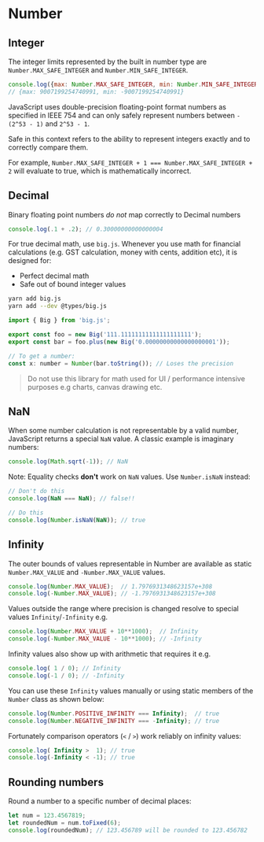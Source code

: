 # Number

## Integer

The integer limits represented by the built in number type are `Number.MAX_SAFE_INTEGER` and `Number.MIN_SAFE_INTEGER`.

```js
console.log({max: Number.MAX_SAFE_INTEGER, min: Number.MIN_SAFE_INTEGER});
// {max: 9007199254740991, min: -9007199254740991}
```

JavaScript uses double-precision floating-point format numbers as specified in IEEE 754 and can only safely represent numbers between `-(2^53 - 1)` and `2^53 - 1`.

Safe in this context refers to the ability to represent integers exactly and to correctly compare them.

For example, `Number.MAX_SAFE_INTEGER + 1 === Number.MAX_SAFE_INTEGER + 2` will evaluate to true, which is mathematically incorrect.


## Decimal

Binary floating point numbers *do not* map correctly to Decimal numbers

```js
console.log(.1 + .2); // 0.30000000000000004
```

For true decimal math, use `big.js`. Whenever you use math for financial calculations (e.g. GST calculation, money with cents, addition etc), it is designed for:

* Perfect decimal math
* Safe out of bound integer values

```sh
yarn add big.js
yarn add --dev @types/big.js
```

```js
import { Big } from 'big.js';

export const foo = new Big('111.11111111111111111111');
export const bar = foo.plus(new Big('0.00000000000000000001'));

// To get a number:
const x: number = Number(bar.toString()); // Loses the precision
```

> Do not use this library for math used for UI / performance intensive purposes e.g charts, canvas drawing etc.


## NaN

When some number calculation is not representable by a valid number, JavaScript returns a special `NaN` value. A  classic example is imaginary numbers:

```js
console.log(Math.sqrt(-1)); // NaN
```

Note: Equality checks **don't** work on `NaN` values. Use `Number.isNaN` instead:

```js
// Don't do this
console.log(NaN === NaN); // false!!

// Do this
console.log(Number.isNaN(NaN)); // true
```


## Infinity

The outer bounds of values representable in Number are available as static `Number.MAX_VALUE` and `-Number.MAX_VALUE` values.

```js
console.log(Number.MAX_VALUE);  // 1.7976931348623157e+308
console.log(-Number.MAX_VALUE); // -1.7976931348623157e+308
```

Values outside the range where precision is changed resolve to special values `Infinity`/`-Infinity` e.g.

```js
console.log(Number.MAX_VALUE + 10**1000);  // Infinity
console.log(-Number.MAX_VALUE - 10**1000); // -Infinity
```

Infinity values also show up with arithmetic that requires it e.g.

```js
console.log( 1 / 0); // Infinity
console.log(-1 / 0); // -Infinity
```

You can use these `Infinity` values manually or using static members of the `Number` class as shown below:

```js
console.log(Number.POSITIVE_INFINITY === Infinity);  // true
console.log(Number.NEGATIVE_INFINITY === -Infinity); // true
```

Fortunately comparison operators (`<` / `>`) work reliably on infinity values:

```js
console.log( Infinity >  1); // true
console.log(-Infinity < -1); // true
```


## Rounding numbers

Round a number to a specific number of decimal places:
```js
let num = 123.4567819;
let roundedNum = num.toFixed(6);
console.log(roundedNum); // 123.456789 will be rounded to 123.456782
```
